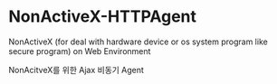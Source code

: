 # NonActiveX-HTTPAgent
NonActiveX (for deal with hardware device or os system program like secure program) on Web Environment

NonAcitveX를 위한 Ajax 비동기 Agent
